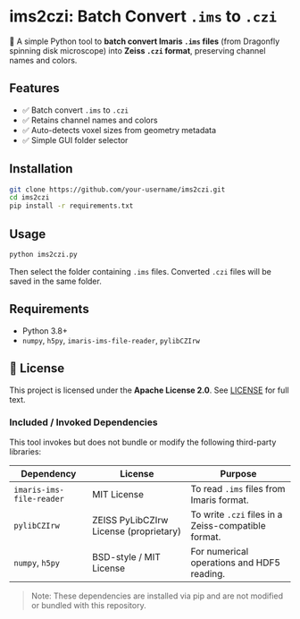 # ims2czi: Batch Convert `.ims` to `.czi`

🧬 A simple Python tool to **batch convert Imaris `.ims` files** (from Dragonfly spinning disk microscope) into **Zeiss `.czi` format**, preserving channel names and colors.

## Features
- ✅ Batch convert `.ims` to `.czi`
- ✅ Retains channel names and colors
- ✅ Auto-detects voxel sizes from geometry metadata
- ✅ Simple GUI folder selector

## Installation

```bash
git clone https://github.com/your-username/ims2czi.git
cd ims2czi
pip install -r requirements.txt
```

## Usage

```bash
python ims2czi.py
```

Then select the folder containing `.ims` files. Converted `.czi` files will be saved in the same folder.

## Requirements

- Python 3.8+
- `numpy`, `h5py`, `imaris-ims-file-reader`, `pylibCZIrw`


## 📄 License

This project is licensed under the **Apache License 2.0**. See [LICENSE](./LICENSE) for full text.

### Included / Invoked Dependencies

This tool invokes but does not bundle or modify the following third-party libraries:

| Dependency                  | License                                     | Purpose                                                        |
|----------------------------|---------------------------------------------|----------------------------------------------------------------|
| `imaris-ims-file-reader`   | MIT License                                 | To read `.ims` files from Imaris format.                       |
| `pylibCZIrw`               | ZEISS PyLibCZIrw License (proprietary)      | To write `.czi` files in a Zeiss-compatible format.            |
| `numpy`, `h5py`            | BSD-style / MIT License                     | For numerical operations and HDF5 reading.                     |

> Note: These dependencies are installed via pip and are not modified or bundled with this repository.
